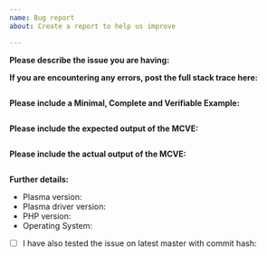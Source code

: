 ```yaml
---
name: Bug report
about: Create a report to help us improve

---
```


**Please describe the issue you are having:**


**If you are encountering any errors, post the full stack trace here:**
```

```

**Please include a Minimal, Complete and Verifiable Example:**
```php

```

**Please include the expected output of the MCVE:**
```php

```

**Please include the actual output of the MCVE:**
```php

```

**Further details:**

- Plasma version:
- Plasma driver version:
- PHP version:
- Operating System:

- [ ] I have also tested the issue on latest master with commit hash:
